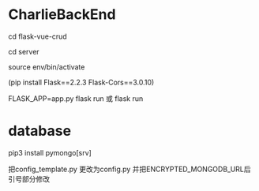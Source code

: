 # CharlieBackEnd

cd flask-vue-crud

cd server

source env/bin/activate

(pip install Flask==2.2.3 Flask-Cors==3.0.10)

FLASK_APP=app.py flask run 或 flask run

# database

pip3 install pymongo[srv]

把config_template.py 更改为config.py
并把ENCRYPTED_MONGODB_URL后引号部分修改